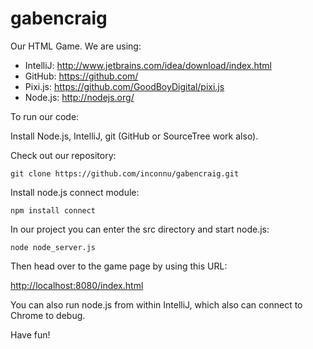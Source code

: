 gabencraig
==========

Our HTML Game.  We are using:

  * IntelliJ: http://www.jetbrains.com/idea/download/index.html
  * GitHub:  https://github.com/
  * Pixi.js:  https://github.com/GoodBoyDigital/pixi.js
  * Node.js:  http://nodejs.org/

To run our code:

Install Node.js, IntelliJ, git (GitHub or SourceTree work also).

Check out our repository:

`git clone https://github.com/inconnu/gabencraig.git`

Install node.js connect module:

`npm install connect`

In our project you can enter the src directory and start node.js:

`node node_server.js`

Then head over to the game page by using this URL:

[http://localhost:8080/index.html](http://localhost:8080/index.html)

You can also run node.js from within IntelliJ, which also can connect to Chrome to debug.

Have fun!



